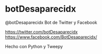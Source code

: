 # botDesaparecidx
@botDesaparecidx Bot de Twitter y Facebook

https://twitter.com/botDesaparecidx
https://www.facebook.com/BotDesaparecidx/

Hecho con Python y Tweepy
